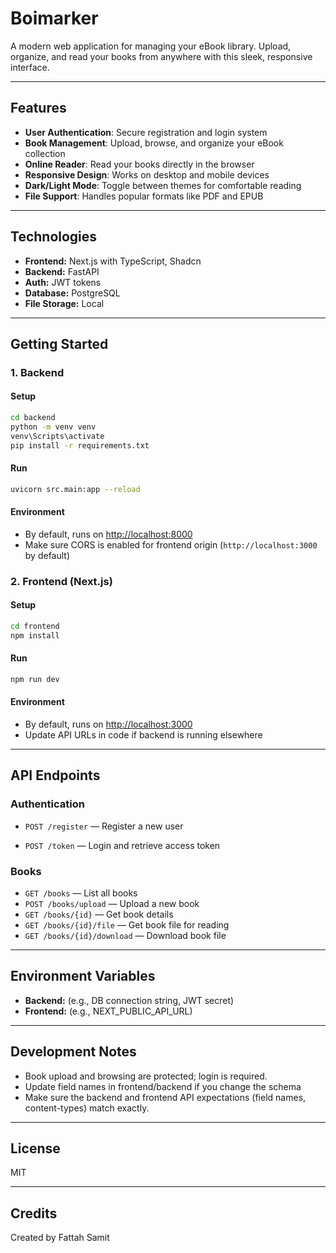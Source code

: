 # Boimarker

A modern web application for managing your eBook library. Upload, organize, and read your books from anywhere with this sleek, responsive interface.

---

## Features

- **User Authentication**: Secure registration and login system
- **Book Management**: Upload, browse, and organize your eBook collection
- **Online Reader**: Read your books directly in the browser
- **Responsive Design**: Works on desktop and mobile devices
- **Dark/Light Mode**: Toggle between themes for comfortable reading
- **File Support**: Handles popular formats like PDF and EPUB

---

## Technologies

- **Frontend:** Next.js with TypeScript, Shadcn
- **Backend:** FastAPI
- **Auth:** JWT tokens
- **Database:** PostgreSQL
- **File Storage:** Local

---

## Getting Started

### 1. Backend

#### Setup

```bash
cd backend
python -m venv venv
venv\Scripts\activate
pip install -r requirements.txt
```

#### Run

```bash
uvicorn src.main:app --reload
```

#### Environment

- By default, runs on [http://localhost:8000](http://localhost:8000)
- Make sure CORS is enabled for frontend origin (`http://localhost:3000` by default)

### 2. Frontend (Next.js)

#### Setup

```bash
cd frontend
npm install
```

#### Run

```bash
npm run dev
```

#### Environment

- By default, runs on [http://localhost:3000](http://localhost:3000)
- Update API URLs in code if backend is running elsewhere

---

## API Endpoints

### Authentication

- `POST /register` — Register a new user

- `POST /token` — Login and retrieve access token

### Books

- `GET /books` — List all books
- `POST /books/upload` — Upload a new book
- `GET /books/{id}` — Get book details
- `GET /books/{id}/file` — Get book file for reading
- `GET /books/{id}/download` — Download book file

---

## Environment Variables

- **Backend:** (e.g., DB connection string, JWT secret)
- **Frontend:** (e.g., NEXT_PUBLIC_API_URL)

---

## Development Notes

- Book upload and browsing are protected; login is required.
- Update field names in frontend/backend if you change the schema
- Make sure the backend and frontend API expectations (field names, content-types) match exactly.

---

## License

MIT

---

## Credits

Created by Fattah Samit
